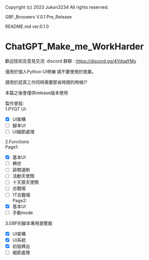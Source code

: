 
Copyright (c) 2023 Jukon3234 All rights reserved.<BR>

GBF_Broswers V.0.1 Pre_Release

README.md ver.0.1.0

# ChatGPT_Make_me_WorkHarder
	
歡迎技術及意見交流:
discord 群聊 : https://discord.gg/4YdgaYMv

僅用於個人Python UI修練
請不要使用於商業。

請用於認真工作同時需要節省時間的時候(?

本篇之後會僅供release版本使用

製作里程:<BR>
1.PYQT UI:<BR>
- [x] UI架構<BR>
- [ ] 腳本UI<BR>
- [ ] UI細節處理<BR>

2.Functions<BR>
Page1:<BR>
- [X] 基本UI<BR>
- [ ] 轉世<BR>
- [ ] 舔關速刷<BR>
- [ ] 活動天使關<BR>
- [ ] 十天眾天使關<BR>
- [ ] 古戰場<BR>
- [ ] 1T古戰場<BR>
Page2:<BR>
- [X] 基本UI<BR>
- [ ] 手動mode<BR>
	
3.GBF的腳本專用瀏覽器<BR>
- [X] UI架構<BR>
- [X] UI系統<BR>
- [X] 初版釋出<BR>
- [ ] 細節處理<BR>
